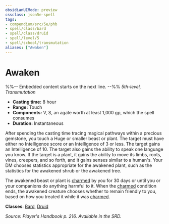 ```yaml
---
obsidianUIMode: preview
cssclass: json5e-spell
tags:
- compendium/src/5e/phb
- spell/class/bard
- spell/class/druid
- spell/level/5
- spell/school/transmutation
aliases: ["Awaken"]
---
```

# Awaken
%%-- Embedded content starts on the next line. --%%
*5th-level, Transmutation*  

- **Casting time:** 8 hour
- **Range:** Touch
- **Components:** V, S, an agate worth at least 1,000 gp, which the spell consumes
- **Duration:** Instantaneous

After spending the casting time tracing magical pathways within a precious gemstone, you touch a Huge or smaller beast or plant. The target must have either no Intelligence score or an Intelligence of 3 or less. The target gains an Intelligence of 10. The target also gains the ability to speak one language you know. If the target is a plant, it gains the ability to move its limbs, roots, vines, creepers, and so forth, and it gains senses similar to a human's. Your DM chooses statistics appropriate for the awakened plant, such as the statistics for the awakened shrub or the awakened tree.

The awakened beast or plant is [charmed](/compendium/rules/conditions.md#charmed) by you for 30 days or until you or your companions do anything harmful to it. When the [charmed](/compendium/rules/conditions.md#charmed) condition ends, the awakened creature chooses whether to remain friendly to you, based on how you treated it while it was [charmed](/compendium/rules/conditions.md#charmed).

**Classes**: [Bard](/compendium/classes/bard.md), [Druid](/compendium/classes/druid.md)

*Source: Player's Handbook p. 216. Available in the SRD.*